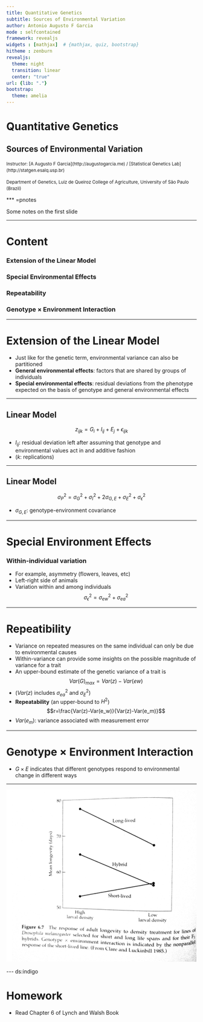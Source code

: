 ```yaml
---
title: Quantitative Genetics
subtitle: Sources of Environmental Variation
author: Antonio Augusto F Garcia
mode : selfcontained
framework: revealjs
widgets : [mathjax]  # {mathjax, quiz, bootstrap}
hitheme : zenburn
revealjs:
  theme: night
  transition: linear
  center: "true"
url: {lib: "."}
bootstrap:
  theme: amelia
---
```


# Quantitative Genetics

## Sources of Environmental Variation

<small>
Instructor: [A Augusto F Garcia](http://augustogarcia.me)
/ [Statistical Genetics Lab](http://statgen.esalq.usp.br) </small>

<small>Department of Genetics, Luiz de Queiroz College of Agriculture,
University of São Paulo (Brazil)</small>

<script src="http://ajax.googleapis.com/ajax/libs/jquery/1.9.1/jquery.min.js"></script>

*** =pnotes

Some notes on the first slide

---

# Content

### Extension of the Linear Model
### Special Environmental Effects
### Repeatability
### Genotype $\times$ Environment Interaction

---

# Extension of the Linear Model

- Just like for the genetic term, environmental variance can also be
  partitioned
- **General environmental effects**: factors that are shared by groups
  of individuals
- **Special environmental effects**: residual deviations from the
  phenotype expected on the basis of genotype and general
  environmental effects

---

## Linear Model

$$z_{ijk} = G_i+I_{ij}+E_j+\epsilon_{ijk}$$

- $I_{ij}$: residual deviation left after assuming that genotype and
  environmental values act in and additive fashion
- ($k$: replications)

---

## Linear Model

$$\sigma^2_P=\sigma^2_G+\sigma^2_I+2\sigma_{G,E}+\sigma^2_E+\sigma^2_{\epsilon}$$

- $\sigma_{G,E}$: genotype-environment covariance

---

# Special Environment Effects

### Within-individual variation

- For example, asymmetry (flowers, leaves, etc)
- Left-right side of animals
- Variation within and among individuals
$$\sigma^2_{\epsilon}=\sigma^2_{ew}+\sigma^2_{ea}$$


---

# Repeatibility

- Variance on repeated measures on the same individual can only be due
  to environmental causes
- Within-variance can provide some insights on the possible magnitude
  of variance for a trait
- An upper-bound estimate of the genetic variance of a trait is
$$Var(G)_{max}=Var(z)-Var(ew)$$
- ($Var(z)$ includes $\sigma^2_{ea}$ and $\sigma^2_E$)
- **Repeatability** (an upper-bound to $H^2$)
$$r=\frac{Var(z)-Var(e_w)}{Var(z)-Var(e_m)}$$
- $Var(e_m)$: variance associated with measurement error

---

# Genotype $\times$ Environment Interaction

- $G \times E$ indicates that different genotypes respond to
  environmental change in different ways

---

![](./images/GxE.jpg)


--- ds:indigo


# Homework

  - Read Chapter 6 of Lynch and Walsh Book
